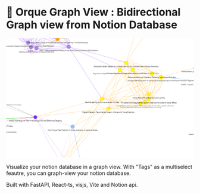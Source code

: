 # 🐋 Orque Graph View : Bidirectional Graph view from Notion Database

<!-- #region -->
<p align="center">
<img  src="contents/graph_view.png">
</p>

Visualize your notion database in a graph view. With "Tags" as a multiselect feautre, you can graph-view your notion database.

Built with FastAPI, React-ts, visjs, Vite and Notion api.